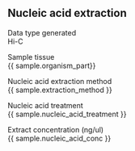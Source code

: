 ## **Nucleic acid extraction**

Data type generated\
 Hi-C

Sample tissue\
 {{ sample.organism_part}}

Nucleic acid extraction method\
 {{ sample.extraction_method }}

Nucleic acid treatment\
{{ sample.nucleic_acid_treatment }}

Extract concentration (ng/ul)\
 {{ sample.nucleic_acid_conc }}